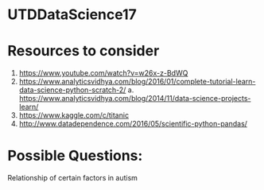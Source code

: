 # UTDDataScience17

# Resources to consider

1. https://www.youtube.com/watch?v=w26x-z-BdWQ
2. https://www.analyticsvidhya.com/blog/2016/01/complete-tutorial-learn-data-science-python-scratch-2/
  a. https://www.analyticsvidhya.com/blog/2014/11/data-science-projects-learn/
3. https://www.kaggle.com/c/titanic
4. http://www.datadependence.com/2016/05/scientific-python-pandas/

# Possible Questions:

Relationship of certain factors in autism
